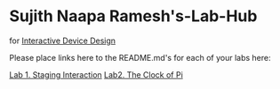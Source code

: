 # Sujith Naapa Ramesh's-Lab-Hub
for [Interactive Device Design](https://github.com/FAR-Lab/Developing-and-Designing-Interactive-Devices/)

Please place links here to the README.md's for each of your labs here:

[Lab 1. Staging Interaction](Lab%201/)
[Lab2. The Clock of Pi](https://github.com/andrewhtsai/Interactive-Lab-Hub/blob/Spring2021/Lab%202/README.md)
